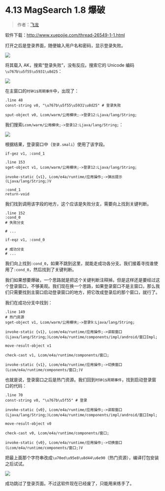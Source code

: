 # 4.13 MagSearch 1.8 爆破

> 作者：[飞龙](https://github.com/wizardforcel)

软件下载：http://www.xuepojie.com/thread-26549-1-1.html

打开之后是登录界面，随便输入用户名和密码，显示登录失败。

![](http://upload-images.jianshu.io/upload_images/118142-cfbe7a6b98335148.jpg)

将其载入 AK，搜索“登录失败”，没有反应。搜索它的 Unicode 编码`\u767b\u5f55\u5931\u8d25`：

![](http://upload-images.jianshu.io/upload_images/118142-ded8a8b25b83794e.jpg)

在主窗口的`时钟1$周期事件`中，出现了：

```
.line 48
const-string v0, "\u767b\u5f55\u5931\u8d25" # 登录失败

sput-object v0, Lcom/warm/公用模块;->登录12:Ljava/lang/String;
```

我们搜索`Lcom/warm/公用模块;->登录12:Ljava/lang/String;`：

![](http://upload-images.jianshu.io/upload_images/118142-ef1d31dcdac9c072.jpg)

根据结果，登录窗口中（`登录.smali`）使用了该字段。

```
if-gez v1, :cond_1

.line 153
sget-object v1, Lcom/warm/公用模块;->登录12:Ljava/lang/String;

invoke-static {v1}, Lcom/e4a/runtime/应用操作;->弹出提示(Ljava/lang/String;)V

:cond_1
return-void
```

我们找到调用该字段的地方，这个应该是失败分支，需要向上找到关键判断。

```
.line 152
:cond_0
# 失败分支

# ...

if-eqz v1, :cond_0

# 成功分支
# ...
```

我们向上找到`:cond_0`，如果不跳到这里，就能走成功各分支。我们接着寻找谁使用了`:cond_0`，然后找到了关键判断。

我们如果想要爆破，一个思路就是把这个关键判断注释掉。但是这样还是要经过这个登录窗口，不够美观。我们现在换一个思路，如果登录窗口不是主窗口，那么我们只需要找到主窗口启动登录窗口的地方，把它改成登录后的那个窗口，就行了。

我们在成功分支中找到：

```
.line 149
# 热门资源
sget-object v1, Lcom/warm/公用模块;->登录9:Ljava/lang/String;

invoke-static {v1}, Lcom/e4a/runtime/应用操作;->读取窗口(Ljava/lang/String;)Lcom/e4a/runtime/components/impl/android/窗口Impl;

move-result-object v1

check-cast v1, Lcom/e4a/runtime/components/窗口;

invoke-static {v1}, Lcom/e4a/runtime/应用操作;->切换窗口(Lcom/e4a/runtime/components/窗口;)V
```

也就是说，登录窗口之后是热门资源。我们回到`时钟1$周期事件`，找到启动登录窗口的代码：

```
.line 70
const-string v0, "\u767b\u5f55" # 登录

invoke-static {v0}, Lcom/e4a/runtime/应用操作;->读取窗口(Ljava/lang/String;)Lcom/e4a/runtime/components/impl/android/窗口Impl;

move-result-object v0

check-cast v0, Lcom/e4a/runtime/components/窗口;

invoke-static {v0}, Lcom/e4a/runtime/应用操作;->切换窗口(Lcom/e4a/runtime/components/窗口;)V
```

把最上面那个字符串改成`\u70ed\u95e8\u8d44\u6e90`（热门资源），编译打包安装之后试试。

![](http://upload-images.jianshu.io/upload_images/118142-b83ae27308d8e496.jpg)

成功跳过了登录页面。不过这软件现在已经废了，只能用来练手了。
